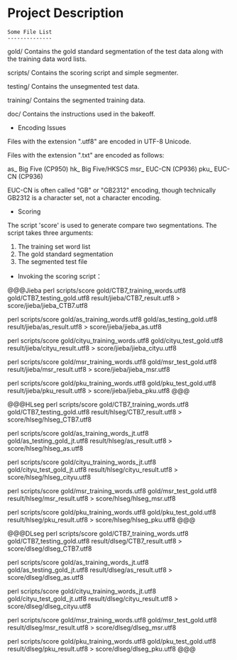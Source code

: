 Project Description
===================

	Some File List
	--------------

gold/       Contains the gold standard segmentation of the test data
            along with the training data word lists.

scripts/    Contains the scoring script and simple segmenter.

testing/    Contains the unsegmented test data.

training/   Contains the segmented training data.

doc/        Contains the instructions used in the bakeoff.

* Encoding Issues

Files with the extension ".utf8" are encoded in UTF-8 Unicode.

Files with the extension ".txt" are encoded as follows:

as_    Big Five (CP950)
hk_    Big Five/HKSCS
msr_   EUC-CN (CP936)
pku_   EUC-CN (CP936)

EUC-CN is often called "GB" or "GB2312" encoding, though technically
GB2312 is a character set, not a character encoding.

* Scoring

The script 'score' is used to generate compare two segmentations. The
script takes three arguments:

1. The training set word list
2. The gold standard segmentation
3. The segmented test file




* Invoking the scoring script：

@@@Jieba
perl scripts/score gold/CTB7_training_words.utf8 gold/CTB7_testing_gold.utf8 result/jieba/CTB7_result.utf8 > score/jieba/jieba_CTB7.utf8

perl scripts/score gold/as_training_words.utf8 gold/as_testing_gold.utf8 result/jieba/as_result.utf8 > score/jieba/jieba_as.utf8

perl scripts/score gold/cityu_training_words.utf8 gold/cityu_test_gold.utf8 result/jieba/cityu_result.utf8 > score/jieba/jieba_cityu.utf8

perl scripts/score gold/msr_training_words.utf8 gold/msr_test_gold.utf8 result/jieba/msr_result.utf8 > score/jieba/jieba_msr.utf8

perl scripts/score gold/pku_training_words.utf8 gold/pku_test_gold.utf8 result/jieba/pku_result.utf8 > score/jieba/jieba_pku.utf8
@@@

@@@HLseg
perl scripts/score gold/CTB7_training_words.utf8 gold/CTB7_testing_gold.utf8 result/hlseg/CTB7_result.utf8 > score/hlseg/hlseg_CTB7.utf8

perl scripts/score gold/as_training_words_jt.utf8 gold/as_testing_gold_jt.utf8 result/hlseg/as_result.utf8 > score/hlseg/hlseg_as.utf8

perl scripts/score gold/cityu_training_words_jt.utf8 gold/cityu_test_gold_jt.utf8 result/hlseg/cityu_result.utf8 > score/hlseg/hlseg_cityu.utf8

perl scripts/score gold/msr_training_words.utf8 gold/msr_test_gold.utf8 result/hlseg/msr_result.utf8 > score/hlseg/hlseg_msr.utf8

perl scripts/score gold/pku_training_words.utf8 gold/pku_test_gold.utf8 result/hlseg/pku_result.utf8 > score/hlseg/hlseg_pku.utf8
@@@

@@@DLseg
perl scripts/score gold/CTB7_training_words.utf8 gold/CTB7_testing_gold.utf8 result/dlseg/CTB7_result.utf8 > score/dlseg/dlseg_CTB7.utf8

perl scripts/score gold/as_training_words_jt.utf8 gold/as_testing_gold_jt.utf8 result/dlseg/as_result.utf8 > score/dlseg/dlseg_as.utf8

perl scripts/score gold/cityu_training_words_jt.utf8 gold/cityu_test_gold_jt.utf8 result/dlseg/cityu_result.utf8 > score/dlseg/dlseg_cityu.utf8

perl scripts/score gold/msr_training_words.utf8 gold/msr_test_gold.utf8 result/dlseg/msr_result.utf8 > score/dlseg/dlseg_msr.utf8

perl scripts/score gold/pku_training_words.utf8 gold/pku_test_gold.utf8 result/dlseg/pku_result.utf8 > score/dlseg/dlseg_pku.utf8
@@@
